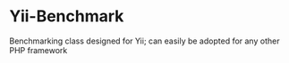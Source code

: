 Yii-Benchmark
=============

Benchmarking class designed for Yii; can easily be adopted for any other PHP framework